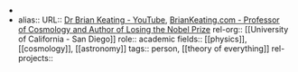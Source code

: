 -
- alias::
  URL:: [Dr Brian Keating - YouTube](https://www.youtube.com/@DrBrianKeating/featured), [BrianKeating.com - Professor of Cosmology and Author of Losing the Nobel Prize](https://briankeating.com/)
  rel-org:: [[University of California - San Diego]] 
  role:: academic
  fields:: [[physics]], [[cosmology]], [[astronomy]] 
  tags:: person, [[theory of everything]] 
  rel-projects::
  